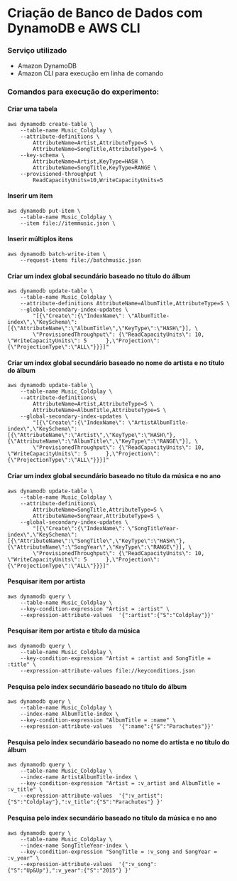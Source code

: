 # Criação de Banco de Dados com DynamoDB e AWS CLI

### Serviço utilizado
  - Amazon DynamoDB
  - Amazon CLI para execução em linha de comando

### Comandos para execução do experimento:


#### Criar uma tabela

```
aws dynamodb create-table \
    --table-name Music_Coldplay \
    --attribute-definitions \
        AttributeName=Artist,AttributeType=S \
        AttributeName=SongTitle,AttributeType=S \
    --key-schema \
        AttributeName=Artist,KeyType=HASH \
        AttributeName=SongTitle,KeyType=RANGE \
    --provisioned-throughput \
        ReadCapacityUnits=10,WriteCapacityUnits=5
```

#### Inserir um item

```
aws dynamodb put-item \
    --table-name Music_Coldplay \
    --item file://itemmusic.json \
```

#### Inserir múltiplos itens

```
aws dynamodb batch-write-item \
    --request-items file://batchmusic.json
```

#### Criar um index global secundário baseado no título do álbum

```
aws dynamodb update-table \
    --table-name Music_Coldplay \
    --attribute-definitions AttributeName=AlbumTitle,AttributeType=S \
    --global-secondary-index-updates \
        "[{\"Create\":{\"IndexName\": \"AlbumTitle-index\",\"KeySchema\":[{\"AttributeName\":\"AlbumTitle\",\"KeyType\":\"HASH\"}], \
        \"ProvisionedThroughput\": {\"ReadCapacityUnits\": 10, \"WriteCapacityUnits\": 5      },\"Projection\":{\"ProjectionType\":\"ALL\"}}}]"
```

#### Criar um index global secundário baseado no nome do artista e no título do álbum

```
aws dynamodb update-table \
    --table-name Music_Coldplay \
    --attribute-definitions\
        AttributeName=Artist,AttributeType=S \
        AttributeName=AlbumTitle,AttributeType=S \
    --global-secondary-index-updates \
        "[{\"Create\":{\"IndexName\": \"ArtistAlbumTitle-index\",\"KeySchema\":[{\"AttributeName\":\"Artist\",\"KeyType\":\"HASH\"}, {\"AttributeName\":\"AlbumTitle\",\"KeyType\":\"RANGE\"}], \
        \"ProvisionedThroughput\": {\"ReadCapacityUnits\": 10, \"WriteCapacityUnits\": 5      },\"Projection\":{\"ProjectionType\":\"ALL\"}}}]"
```

#### Criar um index global secundário baseado no título da música e no ano

```
aws dynamodb update-table \
    --table-name Music_Coldplay \
    --attribute-definitions\
        AttributeName=SongTitle,AttributeType=S \
        AttributeName=SongYear,AttributeType=S \
    --global-secondary-index-updates \
        "[{\"Create\":{\"IndexName\": \"SongTitleYear-index\",\"KeySchema\":[{\"AttributeName\":\"SongTitle\",\"KeyType\":\"HASH\"}, {\"AttributeName\":\"SongYear\",\"KeyType\":\"RANGE\"}], \
        \"ProvisionedThroughput\": {\"ReadCapacityUnits\": 10, \"WriteCapacityUnits\": 5      },\"Projection\":{\"ProjectionType\":\"ALL\"}}}]"
```

#### Pesquisar item por artista

```
aws dynamodb query \
    --table-name Music_Coldplay \
    --key-condition-expression "Artist = :artist" \
    --expression-attribute-values  '{":artist":{"S":"Coldplay"}}'
```

#### Pesquisar item por artista e título da música

```
aws dynamodb query \
    --table-name Music_Coldplay \
    --key-condition-expression "Artist = :artist and SongTitle = :title" \
    --expression-attribute-values file://keyconditions.json
```

#### Pesquisa pelo index secundário baseado no título do álbum

```
aws dynamodb query \
    --table-name Music_Coldplay \
    --index-name AlbumTitle-index \
    --key-condition-expression "AlbumTitle = :name" \
    --expression-attribute-values  '{":name":{"S":"Parachutes"}}'
```

#### Pesquisa pelo index secundário baseado no nome do artista e no título do álbum

```
aws dynamodb query \
    --table-name Music_Coldplay \
    --index-name ArtistAlbumTitle-index \
    --key-condition-expression "Artist = :v_artist and AlbumTitle = :v_title" \
    --expression-attribute-values  '{":v_artist":{"S":"Coldplay"},":v_title":{"S":"Parachutes"} }'
```

#### Pesquisa pelo index secundário baseado no título da música e no ano

```
aws dynamodb query \
    --table-name Music_Coldplay \
    --index-name SongTitleYear-index \
    --key-condition-expression "SongTitle = :v_song and SongYear = :v_year" \
    --expression-attribute-values  '{":v_song":{"S":"Up&Up"},":v_year":{"S":"2015"} }'
```
